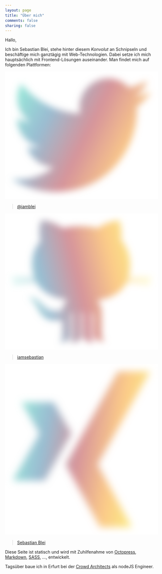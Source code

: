 ```yaml
---
layout: page
title: "Über mich"
comments: false
sharing: false
---
```


Hallo,

Ich bin Sebastian Blei, stehe hinter diesem *Konvolut* an Schnipseln und beschäftige mich ganztägig mit Web-Technologien. Dabei setze ich mich hauptsächlich mit Frontend-Lösungen auseinander. Man findet mich auf folgenden Plattformen:

![Twitter](/images/twitter.svg "Twitter")

> [@iamblei](http://www.twitter.com/iamblei)  

![GitHub](/images/github.svg "GitHub")

> [iamsebastian](http://www.github.com/iamsebastian)

![Xing](/images/xing.svg "Xing")

> [Sebastian Blei](https://www.xing.com/profile/Sebastian_Blei)  

Diese Seite ist statisch und wird mit Zuhilfenahme von [Octopress](http://www.octopress.com), [Markdown](http://daringfireball.net/projects/markdown/), [SASS](http://www.sass-lang.com), *...*, entwickelt.

Tagsüber baue ich in Erfurt bei der [Crowd Architects](http://www.crowdradio.de/) als nodeJS Engineer.
